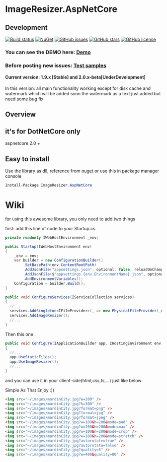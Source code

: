 
# ImageResizer.AspNetCore

## Development 



[![Build status](https://img.shields.io/appveyor/ci/keyone2693/imageresizer-aspnetcore.svg)](https://ci.appveyor.com/project/keyone2693/imageresizer-aspnetcore)
[![NuGet](https://img.shields.io/nuget/v/ImageResizer.AspNetCore.svg)](https://www.nuget.org/packages/ImageResizer.AspNetCore/)
[![GitHub issues](https://img.shields.io/github/issues/keyone2693/ImageResizer.AspNetCore.svg?maxAge=25920?style=plastic)](https://github.com/keyone2693/ImageResizer.AspNetCore/issues)
[![GitHub stars](https://img.shields.io/github/stars/keyone2693/ImageResizer.AspNetCore.svg?maxAge=25920?style=plastic)](https://github.com/keyone2693/ImageResizer.AspNetCore/stargazers)
[![GitHub license](https://img.shields.io/github/license/keyone2693/ImageResizer.AspNetCore.svg?maxAge=25920?style=plastic)](https://github.com/keyone2693/ImageResizer.AspNetCore/blob/master/LICENSE)


### You can see the DEMO here: [Demo](http://imageresizer.aspnetcore.keyone2693.ir/)

### Before posting new issues: [Test samples](https://github.com/keyone2693/ImageResizer.AspNetCore/tree/master/TestExample)


#### Current version: 1.9.x [Stable] and 2.0.x-beta[UnderDevelopment]
In this version:
all main functionality working
except for disk cache and watermark which will be added soon
the watermark as a text just added but need some bug fix

## Overview

## it's for DotNetCore only
aspnetcore 2.0 +

## Easy to install
Use the library as dll, reference from [nuget](https://www.nuget.org/packages/ImageResizer.AspNetCore/)
or use this in package manager console
```c#
Install-Package ImageResizer.AspNetCore
```



# Wiki

for using this awesome library, you only need to add two things

first:
add this line of code to your Startup.cs


```c#
private readonly IWebHostEnvironment _env;

public Startup(IWebHostEnvironment env)
{
    _env = env;
    var builder = new ConfigurationBuilder()
        .SetBasePath(env.ContentRootPath)
        .AddJsonFile("appsettings.json", optional: false, reloadOnChange: true)
        .AddJsonFile($"appsettings.{env.EnvironmentName}.json", optional: true)
        .AddEnvironmentVariables();
    Configuration = builder.Build();
}

public void ConfigureServices(IServiceCollection services)
{
  //...
  services.AddSingleton<IFileProvider>(_ => new PhysicalFileProvider(_env.WebRootPath ?? _env.ContentRootPath));
  services.AddImageResizer();
  //...
}
```

Then this one :

```c#
public void Configure(IApplicationBuilder app, IHostingEnvironment env)
{
  //...
  app.UseStaticFiles();
  app.UseImageResizer();
  //...
}
```
and you can use it in your client-side(html,css,ts,...) just like below:

Simple As That Enjoy :))

```html
<img src="~/images/mardinCity.jpg?w=200" />
<img src="~/images/mardinCity.jpg?h=300" />
<img src="~/images/mardinCity.jpg?format=png" />
<img src="~/images/mardinCity.jpg?format=jpg" />
<img src="~/images/mardinCity.jpg?format=jpeg" />
<img src="~/images/mardinCity.jpg?w=100&h=200&mode=pad" />
<img src="~/images/mardinCity.jpg?w=100&h=200&mode=max" />
<img src="~/images/mardinCity.jpg?w=100&h=200&mode=crop" />
<img src="~/images/mardinCity.jpg?w=100&h=200&mode=stretch" />
<img src="~/images/mardinCity.jpg?autorotate=true" />
<img src="~/images/mardinCity.jpg?autorotate=false" />
<img src="~/images/mardinCity.jpg?quality=5" />
<img src="~/images/mardinCity.jpg?w=400&quality=80" />

```

